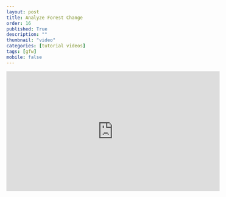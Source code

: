 ```yaml
---
layout: post
title: Analyze Forest Change
order: 16
published: True
description: ""
thumbnail: "video"
categories: [tutorial videos]
tags: [gfw]
mobile: false
---
```



<div id="desktopContent" class="content">
  <div class="video">
    <iframe width="560" height="315" src="https://www.youtube.com/embed/2yTcTh6Rv8Q" frameborder="0" allowfullscreen></iframe>
  </div>
</div>

<div id="mobileContent" class="content">
</div>
